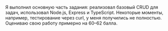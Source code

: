 Я выполнил основную часть задания: реализовал базовый CRUD для задач, использовал Node.js, Express и TypeScript. Некоторые моменты, например, тестирование через curl, у меня получились не полностью. Оцениваю свою работу примерно на 60–62 балла.
